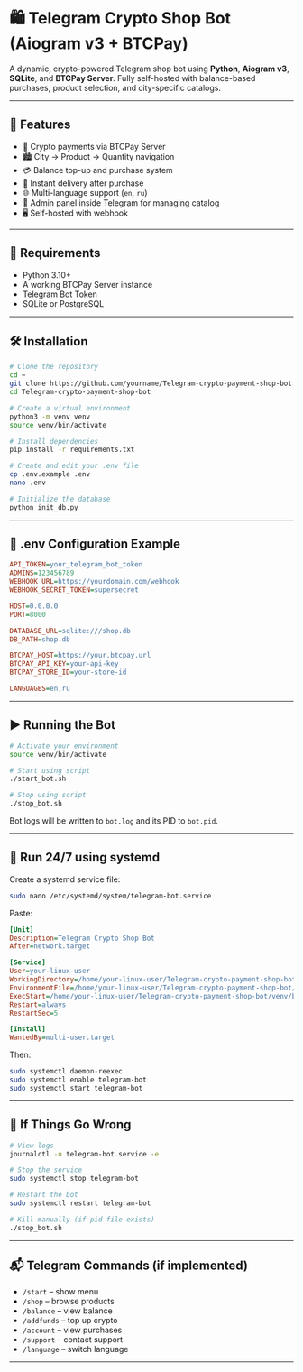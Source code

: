 # 🛍️ Telegram Crypto Shop Bot (Aiogram v3 + BTCPay)

A dynamic, crypto-powered Telegram shop bot using **Python**, **Aiogram v3**, **SQLite**, and **BTCPay Server**. Fully self-hosted with balance-based purchases, product selection, and city-specific catalogs.

---

## 🚀 Features

- 🔗 Crypto payments via BTCPay Server
- 🏙️ City → Product → Quantity navigation
- 💳 Balance top-up and purchase system
- 🧾 Instant delivery after purchase
- 🌐 Multi-language support (`en`, `ru`)
- 👤 Admin panel inside Telegram for managing catalog
- 🖥️ Self-hosted with webhook

---

## 🧰 Requirements

- Python 3.10+
- A working BTCPay Server instance
- Telegram Bot Token
- SQLite or PostgreSQL

---

## 🛠️ Installation

```bash
# Clone the repository
cd ~
git clone https://github.com/yourname/Telegram-crypto-payment-shop-bot.git
cd Telegram-crypto-payment-shop-bot

# Create a virtual environment
python3 -m venv venv
source venv/bin/activate

# Install dependencies
pip install -r requirements.txt

# Create and edit your .env file
cp .env.example .env
nano .env

# Initialize the database
python init_db.py
```

---

## 📁 .env Configuration Example

```ini
API_TOKEN=your_telegram_bot_token
ADMINS=123456789
WEBHOOK_URL=https://yourdomain.com/webhook
WEBHOOK_SECRET_TOKEN=supersecret

HOST=0.0.0.0
PORT=8000

DATABASE_URL=sqlite:///shop.db
DB_PATH=shop.db

BTCPAY_HOST=https://your.btcpay.url
BTCPAY_API_KEY=your-api-key
BTCPAY_STORE_ID=your-store-id

LANGUAGES=en,ru
```

---

## ▶️ Running the Bot

```bash
# Activate your environment
source venv/bin/activate

# Start using script
./start_bot.sh

# Stop using script
./stop_bot.sh
```

Bot logs will be written to `bot.log` and its PID to `bot.pid`.

---

## 🔄 Run 24/7 using systemd

Create a systemd service file:

```bash
sudo nano /etc/systemd/system/telegram-bot.service
```

Paste:
```ini
[Unit]
Description=Telegram Crypto Shop Bot
After=network.target

[Service]
User=your-linux-user
WorkingDirectory=/home/your-linux-user/Telegram-crypto-payment-shop-bot
EnvironmentFile=/home/your-linux-user/Telegram-crypto-payment-shop-bot/.env
ExecStart=/home/your-linux-user/Telegram-crypto-payment-shop-bot/venv/bin/python run.py
Restart=always
RestartSec=5

[Install]
WantedBy=multi-user.target
```

Then:
```bash
sudo systemctl daemon-reexec
sudo systemctl enable telegram-bot
sudo systemctl start telegram-bot
```

---

## 🛑 If Things Go Wrong

```bash
# View logs
journalctl -u telegram-bot.service -e

# Stop the service
sudo systemctl stop telegram-bot

# Restart the bot
sudo systemctl restart telegram-bot

# Kill manually (if pid file exists)
./stop_bot.sh
```

---

## 📬 Telegram Commands (if implemented)

- `/start` – show menu
- `/shop` – browse products
- `/balance` – view balance
- `/addfunds` – top up crypto
- `/account` – view purchases
- `/support` – contact support
- `/language` – switch language

---
